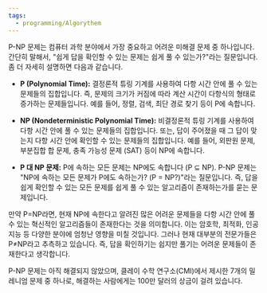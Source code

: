 ```yaml
---
tags:
  - programming/Algorythem
---
```

P-NP 문제는 컴퓨터 과학 분야에서 가장 중요하고 어려운 미해결 문제 중 하나입니다. 간단히 말해서, "쉽게 답을 확인할 수 있는 문제는 쉽게 풀 수 있는가?"라는 질문입니다.  좀 더 자세히 설명하면 다음과 같습니다.

* **P (Polynomial Time):** 결정론적 튜링 기계를 사용하여 다항 시간 안에 풀 수 있는 문제들의 집합입니다. 즉, 문제의 크기가 커짐에 따라 계산 시간이 다항식의 형태로 증가하는 문제들입니다. 예를 들어, 정렬, 검색, 최단 경로 찾기 등이 P에 속합니다.

* **NP (Nondeterministic Polynomial Time):** 비결정론적 튜링 기계를 사용하여 다항 시간 안에 풀 수 있는 문제들의 집합입니다. 또는, 답이 주어졌을 때 그 답이 맞는지 다항 시간 안에 확인할 수 있는 문제들의 집합입니다. 예를 들어, 외판원 문제, 부분집합 합 문제, 충족 가능성 문제 (SAT) 등이 NP에 속합니다.

* **P 대 NP 문제:** P에 속하는 모든 문제는 NP에도 속합니다 (P ⊆ NP).  P-NP 문제는 "NP에 속하는 모든 문제가 P에도 속하는가? (P = NP?)"라는 질문입니다. 즉, 답을 쉽게 확인할 수 있는 모든 문제를 쉽게 풀 수 있는 알고리즘이 존재하는가를 묻는 문제입니다.

만약 P=NP라면, 현재 NP에 속한다고 알려진 많은 어려운 문제들을 다항 시간 안에 풀 수 있는 혁신적인 알고리즘들이 존재한다는 것을 의미합니다.  이는 암호학, 최적화, 인공지능 등 다양한 분야에 엄청난 영향을 미칠 것입니다.  그러나 현재 대부분의 전문가들은 P≠NP라고 추측하고 있습니다.  즉, 답을 확인하기는 쉽지만 풀기는 어려운 문제들이 존재한다고 생각합니다.

P-NP 문제는 아직 해결되지 않았으며, 클레이 수학 연구소(CMI)에서 제시한 7개의 밀레니엄 문제 중 하나로, 해결하는 사람에게는 100만 달러의 상금이 걸려 있습니다.
